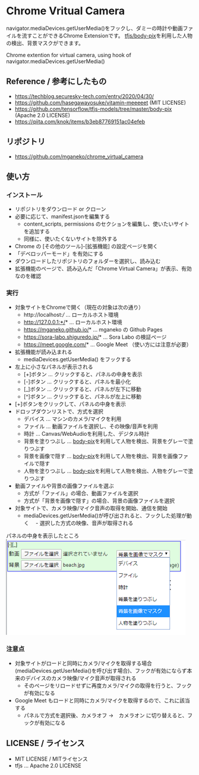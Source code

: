 # Chrome Vritual Camera

navigator.mediaDevices.getUserMedia()をフックし、ダミーの時計や動画ファイルを流すことができるChrome Extensionです。
[tfjs/body-pix](https://github.com/tensorflow/tfjs-models/tree/master/body-pix)を利用した人物の検出、背景マスクができます。

Chrome extention for virtual camera, using hook of navigator.mediaDevices.getUserMedia()

## Reference / 参考にしたもの

- https://techblog.securesky-tech.com/entry/2020/04/30/
- https://github.com/hasegawayosuke/vitamin-meeeeet (MIT LICENSE)
- https://github.com/tensorflow/tfjs-models/tree/master/body-pix (Apache 2.0 LICENSE)
- https://qiita.com/knok/items/b3eb87769151ac04efeb

## リポジトリ

- https://github.com/mganeko/chrome_virtual_camera

## 使い方

### インストール

- リポジトリをダウンロード or クローン
- 必要に応じて、manifest.jsonを編集する
  - content_scripts, permissions のセクションを編集し、使いたいサイトを追加する
  - 同様に、使いたくないサイトを除外する
- Chrome の [その他のツール]-[拡張機能] の設定ページを開く
- 「デベロッパーモード」を有効にする
- ダウンロードしたリポジトリのフォルダーを選択し、読み込む
- 拡張機能のページで、読み込んだ「Chrome Virtual Camera」が表示、有効なのを確認


### 実行

- 対象サイトをChromeで開く（現在の対象は次の通り）
  - http://localhost:*/* ... ローカルホスト環境
  - http://127.0.0.1:*/* ... ローカルホスト環境
  - https://mganeko.github.io/* ... mganeko の Github Pages
  - https://sora-labo.shiguredo.jp/* ... Sora Labo の検証ページ
  - https://meet.google.com/* ... Google Meet （使い方には注意が必要）
- 拡張機能が読み込まれる
  - mediaDevices.getUserMedia() をフックする
- 左上に小さなパネルが表示される
  - [+]ボタン ... クリックすると、パネルの中身を表示
  - [-]ボタン ... クリックすると、パネルを最小化
  - [_]ボタン ... クリックすると、パネルが左下に移動
  - [^]ボタン ... クリックすると、パネルが左上に移動
- [+]ボタンをクリックして、パネルの中身を表示
- ドロップダウンリストで、方式を選択
  - デバイス ... マシンのカメラ/マイクを利用
  - ファイル ... 動画ファイルを選択し、その映像/音声を利用  
  - 時計 ... Canvas/WebAudioを利用した、デジタル時計
  - 背景を塗りつぶし ... [body-pix](https://github.com/tensorflow/tfjs-models/tree/master/body-pix)を利用して人物を検出、背景をグレーで塗りつぶす
  - 背景を画像で隠す ... [body-pix](https://github.com/tensorflow/tfjs-models/tree/master/body-pix)を利用して人物を検出、背景を画像ファイルで隠す
  - 人物を塗りつぶし ... [body-pix](https://github.com/tensorflow/tfjs-models/tree/master/body-pix)を利用して人物を検出、人物をグレーで塗りつぶす
- 動画ファイルや背景の画像ファイルを選ぶ
  - 方式が「ファイル」の場合、動画ファイルを選択
  - 方式が「背景を画像で隠す」の場合、背景の画像ファイルを選択
- 対象サイトで、カメラ映像/マイク音声の取得を開始、通信を開始
  - mediaDevices.getUserMedia()が呼び出されると、フックした処理が動く
　- 選択した方式の映像、音声が取得される

パネルの中身を表示したところ
![パネルの画像](pannel.png) 

### 注意点

- 対象サイトがロードと同時にカメラ/マイクを取得する場合 (mediaDevices.getUserMedia()を呼び出す場合)、フックが有効にならず本来のデバイスのカメラ映像/マイク音声が取得される
  - そのページをリロードせずに再度カメラ/マイクの取得を行うと、フックが有効になる
- Google Meet もロードと同時にカメラ/マイクを取得するので、これに該当する
  - パネルで方式を選択後、カメラオフ →　カメラオン に切り替えると、フックが有効になる


## LICENSE / ライセンス

- MIT LICENSE / MITライセンス
- tfjs ... Apache 2.0 LICENSE
